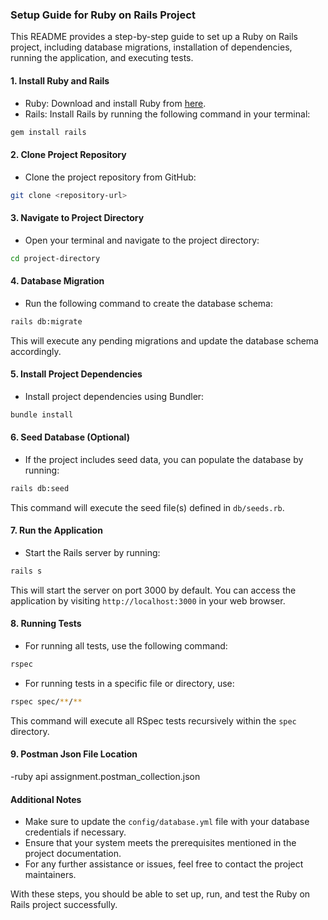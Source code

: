 ### Setup Guide for Ruby on Rails Project

This README provides a step-by-step guide to set up a Ruby on Rails project, including database migrations, installation of dependencies, running the application, and executing tests.

#### 1. Install Ruby and Rails

- Ruby: Download and install Ruby from [here](https://www.ruby-lang.org/en/downloads/).
- Rails: Install Rails by running the following command in your terminal:

```bash
gem install rails
```

#### 2. Clone Project Repository

- Clone the project repository from GitHub:

```bash
git clone <repository-url>
```

#### 3. Navigate to Project Directory

- Open your terminal and navigate to the project directory:

```bash
cd project-directory
```

#### 4. Database Migration

- Run the following command to create the database schema:

```bash
rails db:migrate
```

This will execute any pending migrations and update the database schema accordingly.

#### 5. Install Project Dependencies

- Install project dependencies using Bundler:

```bash
bundle install
```

#### 6. Seed Database (Optional)

- If the project includes seed data, you can populate the database by running:

```bash
rails db:seed
```

This command will execute the seed file(s) defined in `db/seeds.rb`.

#### 7. Run the Application

- Start the Rails server by running:

```bash
rails s
```

This will start the server on port 3000 by default. You can access the application by visiting `http://localhost:3000` in your web browser.

#### 8. Running Tests

- For running all tests, use the following command:

```bash
rspec
```

- For running tests in a specific file or directory, use:

```bash
rspec spec/**/**
```

This command will execute all RSpec tests recursively within the `spec` directory.

#### 9. Postman Json File Location
-ruby api assignment.postman_collection.json

#### Additional Notes

- Make sure to update the `config/database.yml` file with your database credentials if necessary.
- Ensure that your system meets the prerequisites mentioned in the project documentation.
- For any further assistance or issues, feel free to contact the project maintainers.

With these steps, you should be able to set up, run, and test the Ruby on Rails project successfully. 

